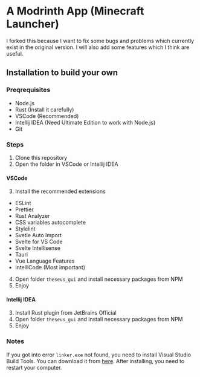 # A Modrinth App (Minecraft Launcher)
I forked this because I want to fix some bugs and problems which currently exist in the original version. I will also add some features which I think are useful.

## Installation to build your own
### Preqrequisites
- Node.js
- Rust (Install it carefully)
- VSCode (Recommended)
- Intellij IDEA (Need Ultimate Edition to work with Node.js)
- Git

### Steps
1. Clone this repository
2. Open the folder in VSCode or Intellij IDEA

#### VSCode
3. Install the recommended extensions
- ESLint
- Prettier
- Rust Analyzer
- CSS variables autocomplete
- Stylelint
- Svetle Auto Import
- Svelte for VS Code
- Svelte Intellisense
- Tauri
- Vue Language Features
- IntelliCode (Most important)
4. Open folder `theseus_gui` and install necessary packages from NPM
5. Enjoy

#### Intellij IDEA
3. Install Rust plugin from JetBrains Official
4. Open folder `theseus_gui` and install necessary packages from NPM
5. Enjoy


### Notes
If you got into error `linker.exe` not found, you need to install Visual Studio Build Tools. You can download it from [here](https://visualstudio.microsoft.com/downloads/#build-tools-for-visual-studio-2019). After installing, you need to restart your computer.